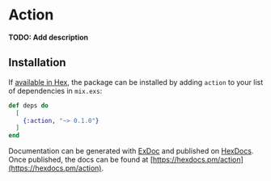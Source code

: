 # Action

**TODO: Add description**

## Installation

If [available in Hex](https://hex.pm/docs/publish), the package can be installed
by adding `action` to your list of dependencies in `mix.exs`:

```elixir
def deps do
  [
    {:action, "~> 0.1.0"}
  ]
end
```

Documentation can be generated with [ExDoc](https://github.com/elixir-lang/ex_doc)
and published on [HexDocs](https://hexdocs.pm). Once published, the docs can
be found at [https://hexdocs.pm/action](https://hexdocs.pm/action).

